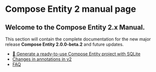 # Compose Entity 2 manual page

## Welcome to the **Compose Entity 2.x Manual**.

This section will contain the complete documentation for the new major release **Compose Entity 2.0.0-beta.2** and future updates.

- [🚀 Generate a ready-to-use Compose Entity project with SQLite](ce2_new_project.md)
- [Changes in annotations in v2](compose_entity_annotations.md)
- [FAQ](FAQ_details.md)

